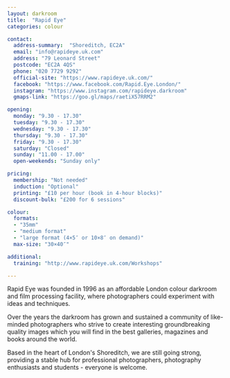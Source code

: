 ```yaml
---
layout: darkroom
title:  "Rapid Eye"
categories: colour

contact:
  address-summary:  "Shoreditch, EC2A"
  email: "info@rapideye.uk.com"
  address: "79 Leonard Street"
  postcode: "EC2A 4QS"
  phone: "020 7729 9292"
  official-site: "https://www.rapideye.uk.com/"
  facebook: "https://www.facebook.com/Rapid.Eye.London/"
  instagram: "https://www.instagram.com/rapideye.darkroom"
  gmaps-link: "https://goo.gl/maps/raetiX57RRM2"

opening:
  monday: "9.30 - 17.30"
  tuesday: "9.30 - 17.30"
  wednesday: "9.30 - 17.30"
  thursday: "9.30 - 17.30"
  friday: "9.30 - 17.30"
  saturday: "Closed"
  sunday: "11.00 - 17.00"
  open-weekends: "Sunday only"

pricing:
  membership: "Not needed"
  induction: "Optional"
  printing: "£10 per hour (book in 4-hour blocks)"
  discount-bulk: "£200 for 6 sessions"

colour:
  formats:
  - "35mm"
  - "medium format"
  - "large format (4×5″ or 10×8″ on demand)"  
  max-size: "30×40″"

additional:
  training: "http://www.rapideye.uk.com/Workshops"

---
```


Rapid Eye was founded in 1996 as an affordable London colour darkroom and film processing facility, where photographers could experiment with ideas and techniques.

Over the years the darkroom has grown and sustained a community of like-minded photographers who strive to create interesting groundbreaking quality images which you will find in the best galleries, magazines and books around the world.

Based in the heart of London's Shoreditch, we are still going strong,  providing a stable hub for professional photographers, photography enthusiasts and students - everyone is welcome.
